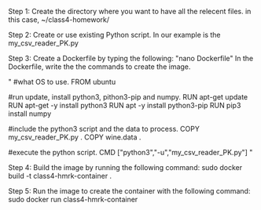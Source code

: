 Step 1:
	Create the directory where you want to have all the relecent files.
	in this case, ~/class4-homework/

Step 2:
	Create or use existing Python script.
	In our example is the my_csv_reader_PK.py

Step 3:
	Create a Dockerfile by typing the following: "nano Dockerfile"
	In the Dockerfile, write the the commands to create the image.
	
"
#what OS to use.
FROM ubuntu

#run update, install python3, pithon3-pip and numpy.
RUN apt-get update
RUN apt-get -y install python3
RUN apt -y install python3-pip
RUN pip3 install numpy



#include the python3 script and the data to process.
COPY my_csv_reader_PK.py .
COPY wine.data .

#execute the python script.
CMD ["python3","-u","my_csv_reader_PK.py"]
"

Step 4:
	Build the image by running the following command:
	sudo docker build -t class4-hmrk-container .

Step 5:
	Run the image to create the container with the following command:
	sudo docker run class4-hmrk-container
